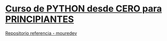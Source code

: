 # [Curso de PYTHON desde CERO para PRINCIPIANTES](https://www.youtube.com/watch?v=Kp4Mvapo5kc)

[Repositorio referencia - mouredev](https://github.com/mouredev/Hello-Python)